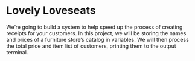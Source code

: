 # Lovely Loveseats
We’re going to build a system to help speed up the process of creating receipts for your customers. In this project, we will be storing the names and prices of a furniture store’s catalog in variables. We will then process the total price and item list of customers, printing them to the output terminal.
